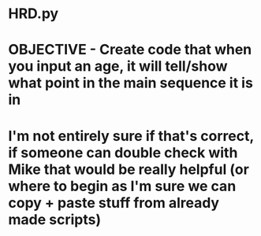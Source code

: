 # HRD.py

# OBJECTIVE - Create code that when you input an age, it will tell/show what point in the main sequence it is in 
# I'm not entirely sure if that's correct, if someone can double check with Mike that would be really helpful (or where to begin as I'm sure we can copy + paste stuff from already made scripts) 

